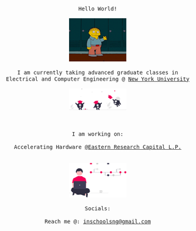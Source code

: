 <p align="center">
  </br>
      <samp>Hello World!</samp>
  </br>
  <samp>
    </br>
      <img src="assets/wav.gif" width="150px"> 
    <br/>
     </br>
      I am currently taking advanced graduate classes in Electrical and Computer Engineering @ <a href=https://nyu.edu/ target="blank">New York University</a>
    <br/>
    </br>
      <img src="assets/col.svg" width="150px"> 
    </br>
  <br/>
  </br>
      </br>I am working on:<br/>
      </br>
            Accelerating Hardware <a href=ipfs://eastern-research.eth target="blank">@Eastern Research Capital L.P.</a>
  <br/>
  
  
  </samp>
  <br/>
  </div>
    </br>
      <img src="assets/vc.svg" width="150px">
    <br/>
  <samp></br> Socials: <br/></samp>
  
  <samp>
  </br>
      Reach me @: <a href=mailto:inschoolsng@gmail.com target="blank">inschoolsng@gmail.com</a>
  <br/>
  </samp>
</p>
